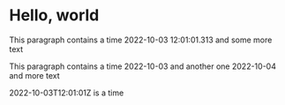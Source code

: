 # Hello, world

This paragraph contains a time 2022-10-03 12:01:01.313 and some more text

This paragraph contains a time 2022-10-03 and another one 2022-10-04 and more text

2022-10-03T12:01:01Z is a time
